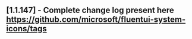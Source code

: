 ## [1.1.147] - Complete change log present here https://github.com/microsoft/fluentui-system-icons/tags